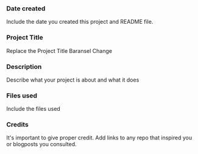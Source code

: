 ### Date created
Include the date you created this project and README file.

### Project Title
Replace the Project Title
Baransel Change

### Description
Describe what your project is about and what it does

### Files used
Include the files used

### Credits
It's important to give proper credit. Add links to any repo that inspired you or blogposts you consulted.

